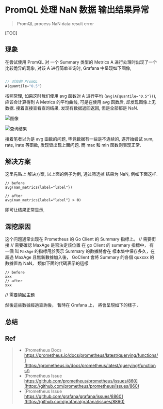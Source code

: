 # PromQL 处理 NaN 数据 输出结果异常

> PromQL process NaN data result error

[TOC]

## 现象

在尝试使用 PromQL 对 一个 Summary 类型的 Metrics A 进行处理时出现了一个比较诡异的现象,  对该 A 进行简单查询时, Grafana 中呈现如下图像, 

![]()

```go
// 对应的 PromQL
A{quantile="0.5"}
```

按照常理, 如果这时我们使用 avg 函数对 A 进行平均 (`avg(A{quantile="0.5"})`),   应该会计算得到 A Metrics 的平均曲线, 可是在使用 avg 函数后, 却发现图像上无数据. 接着直接查看查询结果, 发现有数据返回返回, 但是全部都是 NaN.

![图像]()

![查询结果]()

接着笔者以为是 avg 函数的问题, 毕竟数据有一些是不连续的, 遂开始尝试 sum, rate, irate 等函数, 发现皆出现上面问题. 而 max 和 min 函数则表现正常. 

## 解决方案

这里先贴上 解决方案, 以上面的例子为例, 通过筛选掉 结果为 NaN, 例如下面这样.

```
// before
avg(nan_metrics{label="label"})

// after
avg(nan_metrics{label="label"} > 0)

```

即可让结果正常显示,

## 深挖原因

这个问题通常出现在 Prometheus 的 Go Client 的 Summary 指標上。
// 需要銜接
// 需要確認 MaxAge 是否決定該位置
在 go Client 的 summary 指標中， 有一個 叫 `MaxAge` 的指標用於表示 Summary 的數據將會在 樣本集中保存多久，在超過 MaxAge 且無新數據加入後， GoClient 會將 Summary 的各個 quxxxx 的數據置為 NaN， 類似下面的代碼表示的這樣

```
// before
xxx
// after
xxx
```

// 需要繞回主題

然後這些數據經過查詢後， 暫時在 Grafana 上， 將會呈現如下的樣子，

## 总结

## Ref

> * [Prometheus Docs   https://prometheus.io/docs/prometheus/latest/querying/functions/](https://prometheus.io/docs/prometheus/latest/querying/functions/)
> * [Prometheus Issue https://github.com/prometheus/prometheus/issues/860](https://github.com/prometheus/prometheus/issues/860)
> * [Prometheus Issue https://github.com/grafana/grafana/issues/8860](https://github.com/grafana/grafana/issues/8860)

